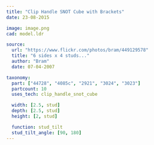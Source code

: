 ```yaml
---
title: "Clip Handle SNOT Cube with Brackets"
date: 23-08-2015

image: image.png
cad: model.ldr

source:
  url: "https://www.flickr.com/photos/bram/449129578"
  title: "6 sides x 4 studs..."
  author: "Bram"
  date: 07-04-2007

taxonomy:
  part: ["44728", "4085c", "2921", "3024", "3023"]
  partcount: 10
  uses_tech: clip_handle_snot_cube

  width: [2.5, stud]
  depth: [2.5, stud]
  height: [2, stud]

  function: stud_tilt
  stud_tilt_angle: [90, 180]
---
```

